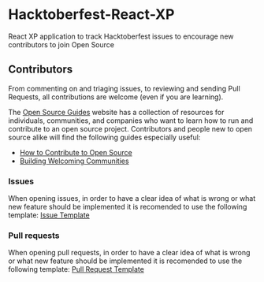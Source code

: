 # Hacktoberfest-React-XP

React XP application to track Hacktoberfest issues to encourage new contributors to join Open Source

## Contributors

From commenting on and triaging issues, to reviewing and sending Pull Requests, all contributions are welcome (even if you are learning).

The [Open Source Guides](https://opensource.guide/) website has a collection of resources for individuals, communities, and companies who want to learn how to run and contribute to an open source project. Contributors and people new to open source alike will find the following guides especially useful:

- [How to Contribute to Open Source](https://opensource.guide/how-to-contribute/)
- [Building Welcoming Communities](https://opensource.guide/building-community/)

### Issues

When opening issues, in order to have a clear idea of what is wrong or what new feature should be implemented
it is recomended to use the following template: [Issue Template](Issue-Template.md)

### Pull requests

When opening pull requests, in order to have a clear idea of what is wrong or what new feature should be implemented
it is recomended to use the following template: [Pull Request Template](Pull-Request-Template.md)
